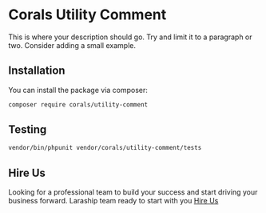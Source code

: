 # Corals Utility Comment

This is where your description should go. Try and limit it to a paragraph or two. Consider adding a small example.

## Installation

You can install the package via composer:

```bash
composer require corals/utility-comment
```

## Testing

```bash
vendor/bin/phpunit vendor/corals/utility-comment/tests 
```
## Hire Us
Looking for a professional team to build your success and start driving your business forward.
Laraship team ready to start with you [Hire Us](https://www.laraship.com/contact)
